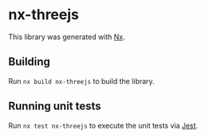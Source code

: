 # nx-threejs

This library was generated with [Nx](https://nx.dev).

## Building

Run `nx build nx-threejs` to build the library.

## Running unit tests

Run `nx test nx-threejs` to execute the unit tests via [Jest](https://jestjs.io).
